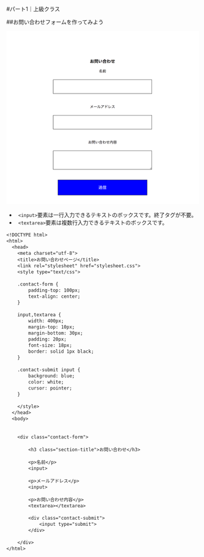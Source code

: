 #パート1｜上級クラス


##お問い合わせフォームを作ってみよう


![お問い合わせ](https://github.com/farconnection/Bunbu/blob/master/senior_class/part1_1.png?raw=true)


* ``` <input>```要素は一行入力できるテキストのボックスです。終了タグが不要。
* ``` <textarea>```要素は複数行入力できるテキストのボックスです。


```
<!DOCTYPE html>
<html>
  <head>
    <meta charset="utf-8">
    <title>お問い合わせページ</title>
    <link rel="stylesheet" href="stylesheet.css">
    <style type="text/css">
    
    .contact-form {
        padding-top: 100px;
        text-align: center;
    }

    input,textarea {
        width: 400px;
        margin-top: 10px;
        margin-bottom: 30px;
        padding: 20px;
        font-size: 18px;
        border: solid 1px black;
    }

    .contact-submit input {
        background: blue;
        color: white;
        cursor: pointer;
    }

    </style>
  </head>
  <body>

      
    <div class="contact-form">

        <h3 class="section-title">お問い合わせ</h3>

        <p>名前</p>
        <input>

        <p>メールアドレス</p>
        <input>

        <p>お問い合わせ内容</p>
        <textarea></textarea>

        <div class="contact-submit">
            <input type="submit">
        </div>
            
    </div>
</html>

```


